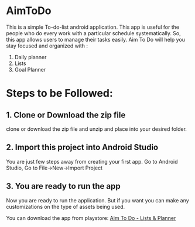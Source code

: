 # AimToDo
This is a simple To-do-list android application. This app is useful for the people who do every work with a particular schedule systematically. So, this app allows users to manage their tasks easily. Aim To Do will help you stay focused and organized with :

1. Daily planner 
2. Lists 
3. Goal Planner

# Steps to be Followed:

## 1. Clone or Download the zip file
clone or download the zip file and unzip and place into your desired folder.
## 2. Import this project into Android Studio
You are just few steps away from creating your first app. 
Go to Android Studio, 
Go to File->New->Import Project
## 3. You are ready to run the app
Now you are ready to run the application. But if you want you can make any customizations on the type of assets being 
used.

You can download the app from playstore: [Aim To Do - Lists & Planner](https://play.google.com/store/apps/details?id=com.programmersgateway.sm1999.aimtodo)
